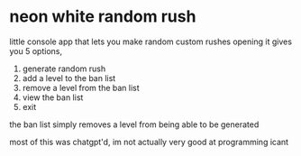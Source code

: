 # neon white random rush

little console app that lets you make random custom rushes
opening it gives you 5 options,
1. generate random rush
2. add a level to the ban list
3. remove a level from the ban list
4. view the ban list
5. exit

the ban list simply removes a level from being able to be generated

most of this was chatgpt'd, im not actually very good at programming icant
